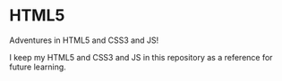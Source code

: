 # HTML5
Adventures in HTML5 and CSS3 and JS!

I keep my HTML5 and CSS3 and JS in this repository as a reference for future learning.
